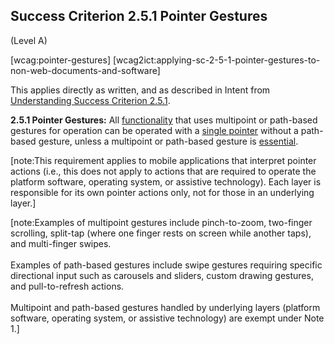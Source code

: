 ## Success Criterion 2.5.1 Pointer Gestures

(Level A)

[wcag:pointer-gestures]
[wcag2ict:applying-sc-2-5-1-pointer-gestures-to-non-web-documents-and-software]

This applies directly as written, and as described in Intent from [Understanding Success Criterion 2.5.1](https://www.w3.org/WAI/WCAG22/Understanding/pointer-gestures#intent).

**2.5.1 Pointer Gestures:** All [functionality](https://www.w3.org/TR/WCAG22/#dfn-functionality) that uses multipoint or path-based gestures for operation can be operated with a [single pointer](https://www.w3.org/TR/WCAG22/#dfn-single-pointer) without a path-based gesture, unless a multipoint or path-based gesture is [essential](https://www.w3.org/TR/WCAG22/#dfn-essential).

[note:This requirement applies to mobile applications that interpret pointer actions (i.e., this does not apply to actions that are required to operate the platform software, operating system, or assistive technology). Each layer is responsible for its own pointer actions only, not for those in an underlying layer.]

[note:Examples of multipoint gestures include pinch-to-zoom, two-finger scrolling, split-tap (where one finger rests on screen while another taps), and multi-finger swipes.<br/><br/>Examples of path-based gestures include swipe gestures requiring specific directional input such as carousels and sliders, custom drawing gestures, and pull-to-refresh actions.<br/><br/>Multipoint and path-based gestures handled by underlying layers (platform software, operating system, or assistive technology) are exempt under Note 1.]
